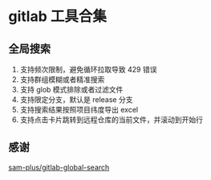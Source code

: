 # gitlab 工具合集

## 全局搜索

1. 支持频次限制，避免循环拉取导致 429 错误
2. 支持群组模糊或者精准搜索
3. 支持 glob 模式排除或者过滤文件
4. 支持限定分支，默认是 release 分支
5. 支持搜索结果按照项目纬度导出 excel
6. 支持点击卡片跳转到远程仓库的当前文件，并滚动到开始行

## 感谢

[sam-plus/gitlab-global-search](https://github.com/sam-plus/gitlab-global-search)

